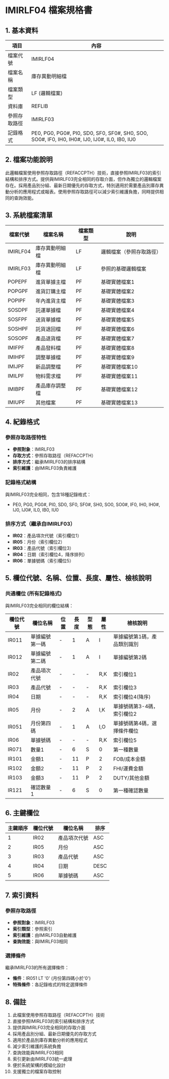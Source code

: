 # IMIRLF04 檔案規格書

## 1. 基本資料

| 項目 | 內容 |
|------|------|
| 檔案代號 | IMIRLF04 |
| 檔案名稱 | 庫存異動明細檔 |
| 檔案類型 | LF (邏輯檔案) |
| 資料庫 | REFLIB |
| 參照存取路徑 | IMIRLF03 |
| 記錄格式 | PE0, PG0, PG0#, PI0, SD0, SF0, SF0#, SH0, SO0, SO0#, IF0, IH0, IH0#, IJ0, IJ0#, IL0, IB0, IU0 |

## 2. 檔案功能說明

此邏輯檔案使用參照存取路徑（REFACCPTH）技術，直接參照IMIRLF03的索引結構和排序方式。提供與IMIRLF03完全相同的存取介面，但作為獨立的邏輯檔案存在。採用產品別分組、最新日期優先的存取方式，特別適用於需要產品別庫存異動分析的應用程式或報表。使用參照存取路徑可以減少索引維護負擔，同時提供相同的查詢效能。

## 3. 系統檔案清單

| 檔案代號 | 檔案名稱 | 檔案類型 | 說明 |
|----------|----------|----------|------|
| IMIRLF04 | 庫存異動明細檔 | LF | 邏輯檔案（參照存取路徑） |
| IMIRLF03 | 庫存異動明細檔 | LF | 參照的基礎邏輯檔案 |
| POPEPF | 進貨單據主檔 | PF | 基礎實體檔案1 |
| POPGPF | 進貨訂購主檔 | PF | 基礎實體檔案2 |
| POPIPF | 年內進貨主檔 | PF | 基礎實體檔案3 |
| SOSDPF | 託運單據檔 | PF | 基礎實體檔案4 |
| SOSFPF | 送貨單據檔 | PF | 基礎實體檔案5 |
| SOSHPF | 託貨退回檔 | PF | 基礎實體檔案6 |
| SOSOPF | 產品退貨檔 | PF | 基礎實體檔案7 |
| IMIFPF | 產品發料檔 | PF | 基礎實體檔案8 |
| IMIHPF | 調整單據檔 | PF | 基礎實體檔案9 |
| IMIJPF | 新品調整檔 | PF | 基礎實體檔案10 |
| IMILPF | 物料需求檔 | PF | 基礎實體檔案11 |
| IMIBPF | 產品庫存調整檔 | PF | 基礎實體檔案12 |
| IMIUPF | 其他檔案 | PF | 基礎實體檔案13 |

## 4. 紀錄格式

### 參照存取路徑特性
- **參照對象**：IMIRLF03
- **存取方式**：參照存取路徑（REFACCPTH）
- **排序方式**：繼承IMIRLF03的排序結構
- **索引維護**：由IMIRLF03負責維護

### 記錄格式結構
與IMIRLF03完全相同，包含18種記錄格式：
- PE0, PG0, PG0#, PI0, SD0, SF0, SF0#, SH0, SO0, SO0#, IF0, IH0, IH0#, IJ0, IJ0#, IL0, IB0, IU0

### 排序方式（繼承自IMIRLF03）
- **IR02**：產品項次代號（索引欄位1）
- **IR05**：月份（索引欄位2）
- **IR03**：產品代號（索引欄位3）
- **IR04**：日期（索引欄位4，降序排列）
- **IR06**：單據號碼（索引欄位5）

## 5. 欄位代號、名稱、位置、長度、屬性、檢核說明

### 共通欄位 (所有記錄格式)
與IMIRLF03完全相同的欄位結構：

| 欄位代號 | 欄位名稱 | 位置 | 長度 | 型態 | 屬性 | 檢核說明 |
|----------|----------|------|------|------|----------|----------|
| IR011 | 單據編號第一碼 | - | 1 | A | I | 單據編號第1碼，產品類別識別 |
| IR012 | 單據編號第二碼 | - | 1 | A | I | 單據編號第2碼 |
| IR02 | 產品項次代號 | - | - | - | R,K | 索引欄位1 |
| IR03 | 產品代號 | - | - | - | R,K | 索引欄位3 |
| IR04 | 日期 | - | - | - | R,K | 索引欄位4(降序) |
| IR05 | 月份 | - | 2 | A | I,K | 單據號碼第3-4碼，索引欄位2 |
| IR051 | 月份第四碼 | - | 1 | A | I,O | 單據號碼第4碼，選擇條件欄位 |
| IR06 | 單據號碼 | - | - | - | R,K | 索引欄位5 |
| IR071 | 數量1 | - | 6 | S | 0 | 第一種數量 |
| IR101 | 金額1 | - | 11 | P | 2 | FOB/成本金額 |
| IR102 | 金額2 | - | 11 | P | 2 | FHI/運費金額 |
| IR103 | 金額3 | - | 11 | P | 2 | DUTY/其他金額 |
| IR121 | 確認數量1 | - | 6 | S | 0 | 第一種確認數量 |

## 6. 主鍵欄位

| 主鍵順序 | 欄位代號 | 欄位名稱 | 排序 |
|----------|----------|----------|------|
| 1 | IR02 | 產品項次代號 | ASC |
| 2 | IR05 | 月份 | ASC |
| 3 | IR03 | 產品代號 | ASC |
| 4 | IR04 | 日期 | DESC |
| 5 | IR06 | 單據號碼 | ASC |

## 7. 索引資料

### 參照存取路徑
- **參照對象**：IMIRLF03
- **索引類型**：參照索引
- **索引維護**：由IMIRLF03自動維護
- **查詢效能**：與IMIRLF03相同

### 選擇條件
繼承IMIRLF03的所有選擇條件：
- **條件**：IR051 LT '0' (月份第四碼小於'0')
- **特殊條件**：各記錄格式的特定選擇條件

## 8. 備註

1. 此檔案使用參照存取路徑（REFACCPTH）技術
2. 直接參照IMIRLF03的索引結構和排序方式
3. 提供與IMIRLF03完全相同的存取介面
4. 採用產品別分組、最新日期優先的存取方式
5. 適用於產品別庫存異動分析的應用程式
6. 減少索引維護的系統負擔
7. 查詢效能與IMIRLF03相同
8. 索引更新由IMIRLF03統一處理
9. 便於系統架構的模組化設計
10. 支援獨立的檔案存取控制 